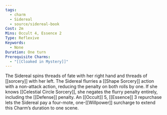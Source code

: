 ```yaml
---
tags:
  - charm
  - Sidereal
  - source/sidereal-book
Cost: 2m
Mins: Occult 4, Essence 2
Type: Reflexive
Keywords:
  - None
Duration: One turn
Prerequisite Charms:
  - "[[Cloaked in Mystery]]"
---
```

The Sidereal spins threads of fate with her right hand and threads of [[sorcery]] with her left. The Sidereal flurries a [[Shape Sorcery]] action with a non-attack action, reducing the penalty on both rolls by one. If she knows [[Celestial Circle Sorcery]], she negates the flurry penalty entirely, including the [[Defense]] penalty. An [[Occult]] 5, [[Essence]] 3 repurchase lets the Sidereal pay a four-mote, one-[[Willpower]] surcharge to extend this Charm’s duration to one scene.